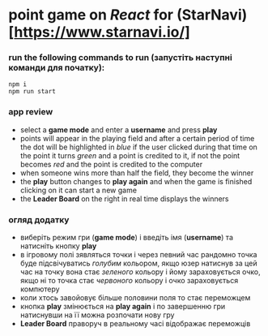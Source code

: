 # point game on *React* for (StarNavi)[https://www.starnavi.io/]

### run the following commands to run (запустіть наступні команди для початку):

```
npm i
npm run start
```
### app review

+ select a **game mode** and enter a **username** and press **play**
+ points will appear in the playing field and after a certain period of time the dot will be highlighted in *blue* if the user clicked during that time on the point it turns *green* and a point is credited to it, if not the point becomes *red* and the point is credited to the computer
+ when someone wins more than half the field, they become the winner
+ the **play** button changes to **play again** and when the game is finished clicking on it can start a new game
+ the **Leader Board** on the right in real time displays the winners

### огляд додатку

+ виберіть режим гри (**game mode**) і введіть імя (**username**) та натисніть кнопку **play**
+ в ігровому полі зявляться точки і через певний час рандомно точка буде підсвічуватись *голубим* кольором, якщо юзер натиснув за цей час на точку вона стає *зеленого* кольору і йому зараховується очко, якщо ні то точка стає *червоного* кольору і очко зараховується компютеру
+ коли хтось завойовує більше половини поля то стає переможцем
+ кнопка **play** змінюється на **play again** і по завершенню гри натиснувши на її можна розпочати нову гру
+ **Leader Board** праворуч в реальному часі відображає переможців